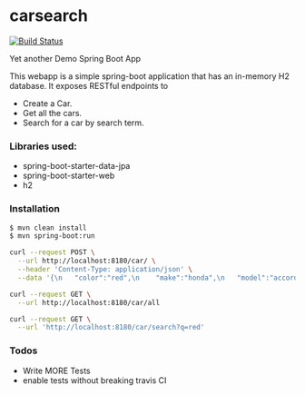 # carsearch

[![Build Status](https://travis-ci.org/vimalkumarpatel/carsearch.svg?branch=master)](https://travis-ci.org/vimalkumarpatel/carsearch)

Yet another Demo Spring Boot App

This webapp is a simple spring-boot application that has an in-memory H2 database.
It exposes RESTful endpoints to 
-	Create a Car.
-	Get all the cars.
-	Search for a car by search term.

### Libraries used:
-	spring-boot-starter-data-jpa
-	spring-boot-starter-web
-	h2

### Installation
```sh
$ mvn clean install
$ mvn spring-boot:run
````

```sh
curl --request POST \
  --url http://localhost:8180/car/ \
  --header 'Content-Type: application/json' \
  --data '{\n	"color":"red",\n	"make":"honda",\n	"model":"accord"\n}'
```

```sh
curl --request GET \
  --url http://localhost:8180/car/all
```

```sh
curl --request GET \
  --url 'http://localhost:8180/car/search?q=red'
```


### Todos

 - Write MORE Tests
 -	enable tests without breaking travis CI
